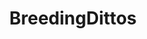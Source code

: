 ---
title: BreedingDittos
crosslinks:
- Pokemongiveaway
- SVExchange
- pokemontrades
- CasualPokemonTrades
- friendsafari
---